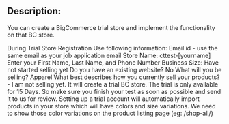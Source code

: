 

## Description: 

You can create a BigCommerce trial store and implement the functionality on that BC store.

During Trial Store Registration Use following information:
Email id - use the same email as your job application email
Store Name: cttest-[yourname]
Enter your First Name, Last Name, and Phone Number
Business Size: Have not started selling yet
Do you have an existing website? No
What will you be selling? Apparel
What best describes how you currently sell your products? - I am not selling yet.
It will create a trial BC store. The trial is only available for 15 Days. So make sure you finish your test as soon as possible and send it to us for review. Setting up a trial account will automatically import products in your store which will have colors and size variations. We need to show those color variations on the product listing page (eg: /shop-all/)

